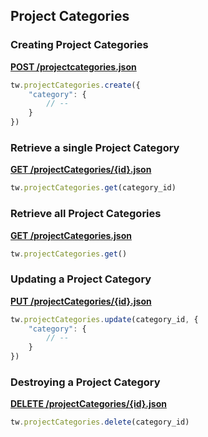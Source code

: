 ## Project Categories

### Creating Project Categories

[**POST /projectcategories.json**](https://developer.teamwork.com/projectcategories#creating_project_)

```js
tw.projectCategories.create({
	"category": {
		// --
	}
})
```

### Retrieve a single Project Category

[**GET /projectCategories/{id}.json**](https://developer.teamwork.com/projectcategories#retrieve_a_single)

```js
tw.projectCategories.get(category_id)
```

### Retrieve all Project Categories

[**GET /projectCategories.json**](https://developer.teamwork.com/projectcategories#retrieve_all_proj)

```js
tw.projectCategories.get()
```

### Updating a Project Category

[**PUT /projectCategories/{id}.json**](https://developer.teamwork.com/projectcategories#updating_a_projec)

```js
tw.projectCategories.update(category_id, {
	"category": {
		// --
	}
})
```

### Destroying a Project Category

[**DELETE /projectCategories/{id}.json**](https://developer.teamwork.com/projectcategories#destroying_a_proj)

```js
tw.projectCategories.delete(category_id)
```
